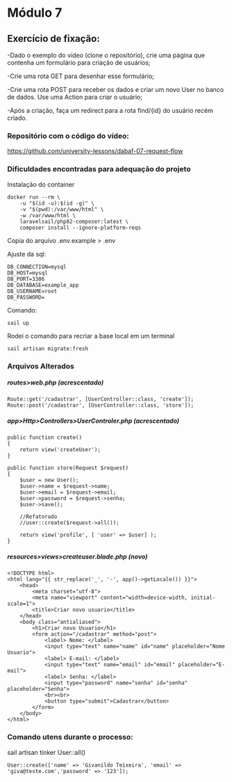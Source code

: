 # Módulo 7

## Exercício de fixação:
-Dado o exemplo do vídeo (clone o repositório), crie uma página que contenha um formulário para criação de usuários;

-Crie uma rota GET para desenhar esse formulário;

-Crie uma rota POST para receber os dados e criar um novo User no banco de dados. Use uma Action para criar o usuário;

-Após a criação, faça um redirect para a rota find/{id} do usuário recém criado.

### Repositório com o código do vídeo:
https://github.com/university-lessons/dabaf-07-request-flow

### Dificuldades encontradas para adequação do projeto

Instalação do container

    docker run --rm \
        -u "$(id -u):$(id -g)" \
        -v "$(pwd):/var/www/html" \
        -w /var/www/html \
        laravelsail/php82-composer:latest \
        composer install --ignore-platform-reqs

Copia do arquivo .env.example > .env

Ajuste da sql:

    DB_CONNECTION=mysql
    DB_HOST=mysql
    DB_PORT=3306
    DB_DATABASE=example_app
    DB_USERNAME=root
    DB_PASSWORD=

Comando:

    sail up

Rodei o comando para recriar a base local em um terminal

    sail artisan migrate:fresh


### Arquivos Alterados

##### routes>web.php   (acrescentado)

    Route::get('/cadastrar', [UserController::class, 'create']);
    Route::post('/cadastrar', [UserController::class, 'store']);

##### app>Http>Controllers>UserControler.php (acrescentado)

    public function create()
    {
        return view('createUser');
    }

    public function store(Request $request)
    {
        $user = new User();
        $user->name = $request->name;
        $user->email = $request->email;
        $user->password = $request->senha;
        $user->save();

        //Refatorado
        //user::create($request->all());
    
        return view('profile', [ 'user' => $user] );
    }

##### resources>views>createuser.blade.php   (novo)

    <!DOCTYPE html>
    <html lang="{{ str_replace('_', '-', app()->getLocale()) }}">
        <head>
            <meta charset="utf-8">
            <meta name="viewport" content="width=device-width, initial-scale=1">
            <title>Criar novo usuario</title>
        </head>
        <body class="antialiased">
            <h1>Criar novo Usuario</h1>
            <form action="/cadastrar" method="post">
                <label> Nome: </label>
                <input type="text" name="name" id="name" placeholder="Nome Usuario">
                <label> E-mail: </label>
                <input type="text" name="email" id="email" placeholder="E-mail">
                <label> Senha: </label>
                <input type="password" name="senha" id="senha" placeholder="Senha">
                <br><br>
                <button type="submit">Cadastrar</button>
            </form>
        </body>
    </html>


### Comando utens durante o processo:

sail artisan tinker
    User::all()
    
    User::create(['name' => 'Givanildo Teixeira', 'email' => 'giva@teste.com','password' => '123']);

